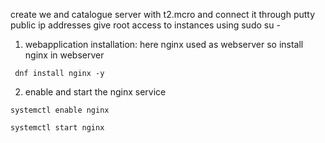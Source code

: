 create we and catalogue server with t2.mcro  and connect it through putty public ip addresses
give root access to instances using sudo su -
1. webapplication installation: here nginx used as webserver so install nginx in webserver
```````````````
 dnf install nginx -y
`````````````````
2. enable and start the nginx service

``````````
systemctl enable nginx
`````````````````

`````````````````
systemctl start nginx
````````````````````
